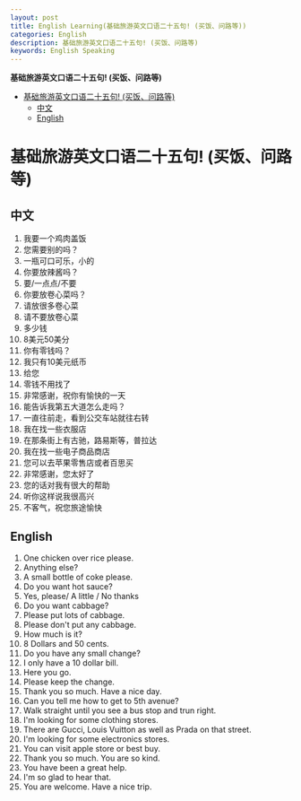 ```yaml
---
layout: post
title: English Learning(基础旅游英文口语二十五句! (买饭、问路等))
categories: English
description: 基础旅游英文口语二十五句! (买饭、问路等)
keywords: English Speaking
---
```


<!-- START doctoc generated TOC please keep comment here to allow auto update -->
<!-- DON'T EDIT THIS SECTION, INSTEAD RE-RUN doctoc TO UPDATE -->
**基础旅游英文口语二十五句! (买饭、问路等)**

- [基础旅游英文口语二十五句! (买饭、问路等)](#%E5%9F%BA%E7%A1%80%E6%97%85%E6%B8%B8%E8%8B%B1%E6%96%87%E5%8F%A3%E8%AF%AD%E4%BA%8C%E5%8D%81%E4%BA%94%E5%8F%A5-%E4%B9%B0%E9%A5%AD%E9%97%AE%E8%B7%AF%E7%AD%89)
  - [中文](#%E4%B8%AD%E6%96%87)
  - [English](#english)

<!-- END doctoc generated TOC please keep comment here to allow auto update -->

# 基础旅游英文口语二十五句! (买饭、问路等)
## 中文
1. 我要一个鸡肉盖饭
2. 您需要别的吗？
3. 一瓶可口可乐，小的
4. 你要放辣酱吗？
5. 要/一点点/不要
6. 你要放卷心菜吗？
7. 请放很多卷心菜
8. 请不要放卷心菜
9. 多少钱
10. 8美元50美分
11. 你有零钱吗？
12. 我只有10美元纸币
13. 给您
14. 零钱不用找了
15. 非常感谢，祝你有愉快的一天
16. 能告诉我第五大道怎么走吗？
17. 一直往前走，看到公交车站就往右转
18. 我在找一些衣服店
19. 在那条街上有古驰，路易斯等，普拉达
20. 我在找一些电子商品商店
21. 您可以去苹果零售店或者百思买
22. 非常感谢，您太好了
23. 您的话对我有很大的帮助
24. 听你这样说我很高兴
25. 不客气，祝您旅途愉快


## English
1. One chicken over rice please.
2. Anything else?
3. A small bottle of coke please.
4. Do you want hot sauce?
5. Yes, please/ A little / No thanks
6. Do you want cabbage?
7. Please put lots of cabbage.
8. Please don't put any cabbage.
9. How much is it?
10. 8 Dollars and 50 cents.
11. Do you have any small change?
12. I only have a 10 dollar bill.
13. Here you go.
14. Please keep the change.
15. Thank you so much. Have a nice day.
16. Can you tell me how to get to 5th avenue?
17. Walk straight until you see a bus stop and trun right.
18. I'm looking for some clothing stores.
19. There are Gucci, Louis Vuitton as well as Prada on that street.
20. I'm looking for some electronics stores.
21. You can visit apple store or best buy.
22. Thank you so much. You are so kind.
23. You have been a great help.
24. I'm so glad to hear that.
25. You are welcome. Have a nice trip.